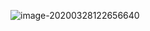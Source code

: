 ![image-20200328122656640](C:\Users\86159\AppData\Roaming\Typora\typora-user-images\image-20200328122656640.png)
